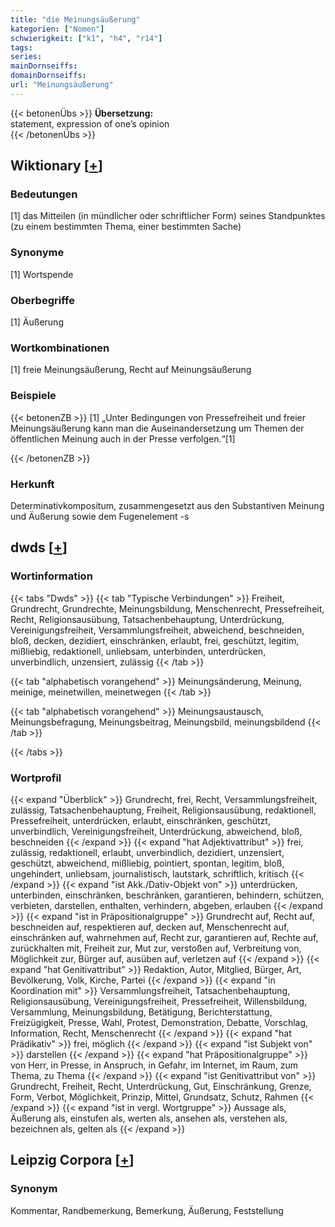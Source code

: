 ```yaml
---
title: "die Meinungsäußerung"
kategorien: ["Nomen"]
schwierigkeit: ["k1", "h4", "r14"]
tags:
series:
mainDornseiffs:
domainDornseiffs:
url: "Meinungsäußerung"
---
```


{{< betonenÜbs >}}
**Übersetzung:**  
statement, expression of one’s opinion  
{{< /betonenÜbs >}}

## Wiktionary [[+](https://de.wiktionary.org/wiki/Meinungsäußerung)]

### Bedeutungen
[1] das Mitteilen (in mündlicher oder schriftlicher Form) seines Standpunktes (zu einem bestimmten Thema, einer bestimmten Sache)  

### Synonyme
[1] Wortspende  

### Oberbegriffe
[1] Äußerung  

### Wortkombinationen
[1] freie Meinungsäußerung, Recht auf Meinungsäußerung  

### Beispiele
{{< betonenZB >}}
[1] „Unter Bedingungen von Pressefreiheit und freier Meinungsäußerung kann man die Auseinandersetzung um Themen der öffentlichen Meinung auch in der Presse verfolgen.“[1]  

{{< /betonenZB >}}
### Herkunft
Determinativkompositum, zusammengesetzt aus den Substantiven Meinung und Äußerung sowie dem Fugenelement -s  



## dwds [[+](https://www.dwds.de/wb/Meinungsäußerung)]

### Wortinformation
{{< tabs "Dwds" >}}
{{< tab "Typische Verbindungen" >}}
Freiheit, Grundrecht, Grundrechte, Meinungsbildung, Menschenrecht, Pressefreiheit, Recht, Religionsausübung, Tatsachenbehauptung, Unterdrückung, Vereinigungsfreiheit, Versammlungsfreiheit, abweichend, beschneiden, bloß, decken, dezidiert, einschränken, erlaubt, frei, geschützt, legitim, mißliebig, redaktionell, unliebsam, unterbinden, unterdrücken, unverbindlich, unzensiert, zulässig
{{< /tab >}}

{{< tab "alphabetisch vorangehend" >}}
Meinungsänderung, Meinung, meinige, meinetwillen, meinetwegen
{{< /tab >}}

{{< tab "alphabetisch vorangehend" >}}
Meinungsaustausch, Meinungsbefragung, Meinungsbeitrag, Meinungsbild, meinungsbildend
{{< /tab >}}

{{< /tabs >}}

### Wortprofil
{{< expand "Überblick" >}} Grundrecht, frei, Recht, Versammlungsfreiheit, zulässig, Tatsachenbehauptung, Freiheit, Religionsausübung, redaktionell, Pressefreiheit, unterdrücken, erlaubt, einschränken, geschützt, unverbindlich, Vereinigungsfreiheit, Unterdrückung, abweichend, bloß, beschneiden {{< /expand >}}
{{< expand "hat Adjektivattribut" >}} frei, zulässig, redaktionell, erlaubt, unverbindlich, dezidiert, unzensiert, geschützt, abweichend, mißliebig, pointiert, spontan, legitim, bloß, ungehindert, unliebsam, journalistisch, lautstark, schriftlich, kritisch {{< /expand >}}
{{< expand "ist Akk./Dativ-Objekt von" >}} unterdrücken, unterbinden, einschränken, beschränken, garantieren, behindern, schützen, verbieten, darstellen, enthalten, verhindern, abgeben, erlauben {{< /expand >}}
{{< expand "ist in Präpositionalgruppe" >}} Grundrecht auf, Recht auf, beschneiden auf, respektieren auf, decken auf, Menschenrecht auf, einschränken auf, wahrnehmen auf, Recht zur, garantieren auf, Rechte auf, zurückhalten mit, Freiheit zur, Mut zur, verstoßen auf, Verbreitung von, Möglichkeit zur, Bürger auf, ausüben auf, verletzen auf {{< /expand >}}
{{< expand "hat Genitivattribut" >}} Redaktion, Autor, Mitglied, Bürger, Art, Bevölkerung, Volk, Kirche, Partei {{< /expand >}}
{{< expand "in Koordination mit" >}} Versammlungsfreiheit, Tatsachenbehauptung, Religionsausübung, Vereinigungsfreiheit, Pressefreiheit, Willensbildung, Versammlung, Meinungsbildung, Betätigung, Berichterstattung, Freizügigkeit, Presse, Wahl, Protest, Demonstration, Debatte, Vorschlag, Information, Recht, Menschenrecht {{< /expand >}}
{{< expand "hat Prädikativ" >}} frei, möglich {{< /expand >}}
{{< expand "ist Subjekt von" >}} darstellen {{< /expand >}}
{{< expand "hat Präpositionalgruppe" >}} von Herr, in Presse, in Anspruch, in Gefahr, im Internet, im Raum, zum Thema, zu Thema {{< /expand >}}
{{< expand "ist Genitivattribut von" >}} Grundrecht, Freiheit, Recht, Unterdrückung, Gut, Einschränkung, Grenze, Form, Verbot, Möglichkeit, Prinzip, Mittel, Grundsatz, Schutz, Rahmen {{< /expand >}}
{{< expand "ist in vergl. Wortgruppe" >}} Aussage als, Äußerung als, einstufen als, werten als, ansehen als, verstehen als, bezeichnen als, gelten als {{< /expand >}}

## Leipzig Corpora [[+](https://corpora.uni-leipzig.de/en/res?word=Meinungsäußerung&corpusId=deu_newscrawl-public_2018)]


### Synonym
Kommentar, Randbemerkung, Bemerkung, Äußerung, Feststellung

